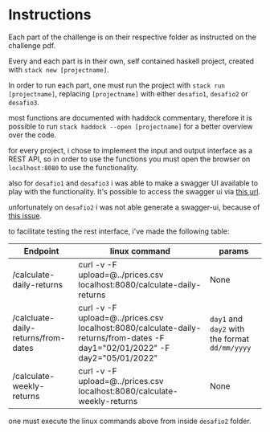 # Instructions

Each part of the challenge is on their respective folder as instructed on the challenge pdf. 

Every and each part is in their own, self contained haskell project, created with `stack new [projectname]`.

In order to run each part, one must run the project with `stack run [projectname]`, replacing `[projectname]` with either `desafio1`, `desafio2` or `desafio3`.

most functions are documented with haddock commentary, therefore it is possible to run `stack haddock --open [projectname]` for a better overview over the code.

for every project, i chose to implement the input and output interface as a REST API, so in order to use the functions you must open the browser on `localhost:8080` to use the functionality.

also for `desafio1` and `desafio3` i was able to make a swagger UI available to play with the functionality. It's possible to access the swagger ui via [this url](http://localhost:8080/swagger-ui).

unfortunately on `desafio2` i was not able generate a swagger-ui, because of [this issue](https://github.com/haskell-servant/servant-swagger/issues/106).

to facilitate testing the rest interface, i've made the following table:

| Endpoint                 | linux command | params |
| ------------------------ | ------  | --- |
| /calculate-daily-returns | curl -v -F upload=@../prices.csv localhost:8080/calculate-daily-returns | None |
| /calcluate-daily-returns/from-dates | curl -v -F upload=@../prices.csv localhost:8080/calculate-daily-returns/from-dates -F day1="02/01/2022" -F day2="05/01/2022" | `day1` and `day2` with the format `dd/mm/yyyy` |
| /calculate-weekly-returns | curl -v -F upload=@../prices.csv localhost:8080/calculate-weekly-returns | None |

one must execute the linux commands above from inside `desafio2` folder.

